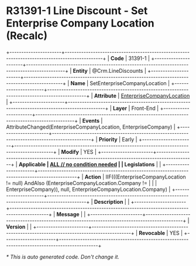 ﻿---
erp.type: front-end-business-rule
erp.entity: Crm.LineDiscounts
---

# R31391-1 Line Discount - Set Enterprise Company Location (Recalc)
+----------------------+----------------------------------------------------------------------------------------------+
| **Code**             | 31391-1                                                                                      |
+----------------------+----------------------------------------------------------------------------------------------+
| **Entity**           | @Crm.LineDiscounts                                                                           |
+----------------------+----------------------------------------------------------------------------------------------+
| **Name**             | SetEnterpriseCompanyLocation                                                                 |
+----------------------+----------------------------------------------------------------------------------------------+
| **Attribute**        | [EnterpriseCompanyLocation](../entities/Crm.LineDiscounts.md#enterprisecompanylocation)      |
+----------------------+----------------------------------------------------------------------------------------------+
| **Layer**            | Front-End                                                                                    |
+----------------------+----------------------------------------------------------------------------------------------+
| **Events**           | AttributeChanged(EnterpriseCompanyLocation, EnterpriseCompany)                               |
+----------------------+----------------------------------------------------------------------------------------------+
| **Priority**         | Early                                                                                        |
+----------------------+----------------------------------------------------------------------------------------------+
| **Modify**           | YES                                                                                          |
+----------------------+----------------------------------------------------------------------------------------------+
| **Applicable         | [ALL // no condition needed](xref:applicable-legislations)                                   |
| Legislations**       |                                                                                              |
+----------------------+----------------------------------------------------------------------------------------------+
| **Action**           | IIF(((EnterpriseCompanyLocation != null) AndAlso (EnterpriseCompanyLocation.Company !=       |
|                      | EnterpriseCompany)), null, EnterpriseCompanyLocation.Company)                                |
+----------------------+----------------------------------------------------------------------------------------------+
| **Description**      |                                                                                              |
+----------------------+----------------------------------------------------------------------------------------------+
| **Message**          |                                                                                              |
+----------------------+----------------------------------------------------------------------------------------------+
| **Version**          |                                                                                              |
+----------------------+----------------------------------------------------------------------------------------------+
| **Revocable**        | YES                                                                                          |
+----------------------+----------------------------------------------------------------------------------------------+

*\* This is auto generated code. Don't change it.*
